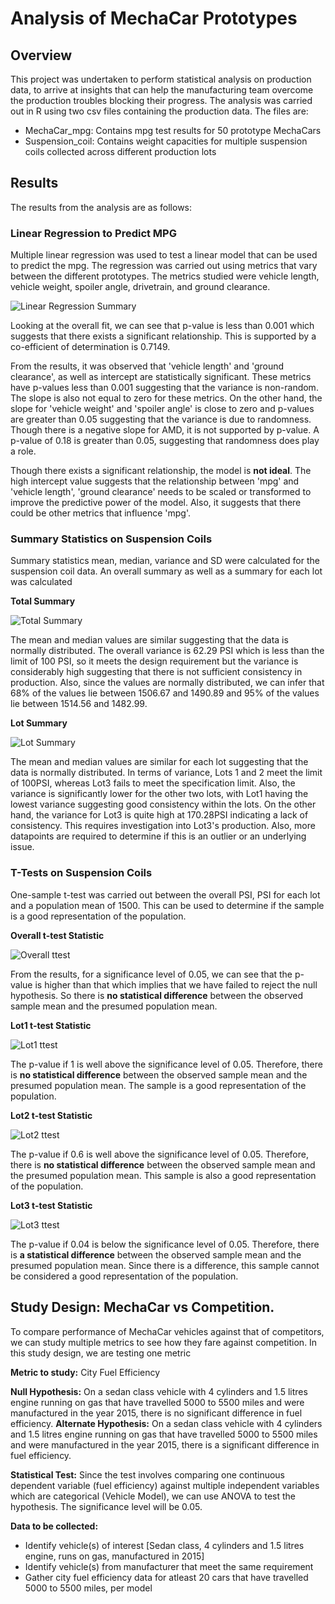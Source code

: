 # Analysis of MechaCar Prototypes

## Overview
This project was undertaken to perform statistical analysis on production data, to arrive at insights that can help the manufacturing team overcome the production troubles blocking their progress. The analysis was carried out in R using two csv files containing the production data. The files are:
- MechaCar_mpg: Contains mpg test results for 50 prototype MechaCars
- Suspension_coil: Contains weight capacities for multiple suspension coils collected across different production lots

## Results
The results from the analysis are as follows:

### Linear Regression to Predict MPG
Multiple linear regression was used to test a linear model that can be used to predict the mpg. The regression was carried out using metrics that vary between the different prototypes. The metrics studied were vehicle length, vehicle weight, spoiler angle, drivetrain, and ground clearance. 

![Linear Regression Summary](https://github.com/Dhanushree27/MechaCar_Statistical_Analysis/blob/main/images/Linear%20Regression.PNG)

Looking at the overall fit, we can see that p-value is less than 0.001 which suggests that there exists a significant relationship. This is supported by a co-efficient of determination is 0.7149.

From the results, it was observed that 'vehicle length' and 'ground clearance', as well as intercept are statistically significant. These metrics have p-values less than 0.001 suggesting that the variance is non-random. The slope is also not equal to zero for these metrics. On the other hand, the slope for 'vehicle weight' and 'spoiler angle' is close to zero and p-values are greater than 0.05 suggesting that the variance is due to randomness. Though there is a negative slope for AMD, it is not supported by p-value. A p-value of 0.18 is greater than 0.05, suggesting that randomness does play a role.

Though there exists a significant relationship, the model is **not ideal**. The high intercept value suggests that the relationship between 'mpg' and 'vehicle length', 'ground clearance' needs to be scaled or transformed to improve the predictive power of the model. Also, it suggests that there could be other metrics that influence 'mpg'.

### Summary Statistics on Suspension Coils
Summary statistics mean, median, variance and SD were calculated for the suspension coil data. An overall summary as well as a summary for each lot was calculated

**Total Summary**

![Total Summary](https://github.com/Dhanushree27/MechaCar_Statistical_Analysis/blob/main/images/Total%20Summary.PNG)

The mean and median values are similar suggesting that the data is normally distributed. The overall variance is 62.29 PSI which is less than the limit of 100 PSI, so it meets the design requirement but the variance is considerably high suggesting that there is not sufficient consistency in production. Also, since the values are normally distributed, we can infer that 68% of the values lie between 1506.67 and 1490.89 and 95% of the values lie between 1514.56 and 1482.99.

**Lot Summary**

![Lot Summary](https://github.com/Dhanushree27/MechaCar_Statistical_Analysis/blob/main/images/Lot%20Summary.PNG)

The mean and median values are similar for each lot suggesting that the data is normally distributed. In terms of variance, Lots 1 and 2 meet the limit of 100PSI, whereas Lot3 fails to meet the specification limit. Also, the variance is significantly lower for the other two lots, with Lot1 having the lowest variance suggesting good consistency within the lots. On the other hand, the variance for Lot3 is quite high at 170.28PSI indicating a lack of consistency. This requires investigation into Lot3's production. Also, more datapoints are required to determine if this is an outlier or an underlying issue.

### T-Tests on Suspension Coils
One-sample t-test was carried out between the overall PSI, PSI for each lot and a population mean of 1500. This can be used to determine if the sample is a good representation of the population.

**Overall t-test Statistic**

![Overall ttest](https://github.com/Dhanushree27/MechaCar_Statistical_Analysis/blob/main/images/Overall%20ttest.PNG)

From the results, for a significance level of 0.05, we can see that the p-value is higher than that which implies that we have failed to reject the null hypothesis. So there is **no statistical difference** between the observed sample mean and the presumed population mean.

**Lot1 t-test Statistic**

![Lot1 ttest](https://github.com/Dhanushree27/MechaCar_Statistical_Analysis/blob/main/images/Lot1%20ttest.PNG)

The p-value if 1 is well above the significance level of 0.05. Therefore, there is **no statistical difference** between the observed sample mean and the presumed population mean. The sample is a good representation of the population.

**Lot2 t-test Statistic**

![Lot2 ttest](https://github.com/Dhanushree27/MechaCar_Statistical_Analysis/blob/main/images/Lot2%20ttest.PNG)

The p-value if 0.6 is well above the significance level of 0.05. Therefore, there is **no statistical difference** between the observed sample mean and the presumed population mean. This sample is also a good representation of the population.

**Lot3 t-test Statistic**

![Lot3 ttest](https://github.com/Dhanushree27/MechaCar_Statistical_Analysis/blob/main/images/Lot3%20ttest.PNG)

The p-value if 0.04 is below the significance level of 0.05. Therefore, there is **a statistical difference** between the observed sample mean and the presumed population mean. Since there is a difference, this sample cannot be considered a good representation of the population.

## Study Design: MechaCar vs Competition.
To compare performance of MechaCar vehicles against that of competitors, we can study multiple metrics to see how they fare against competition. In this study design, we are testing one metric

**Metric to study:** City Fuel Efficiency

**Null Hypothesis:** On a sedan class vehicle with 4 cylinders and 1.5 litres engine running on gas that have travelled 5000 to 5500 miles and were manufactured in the year 2015, there is no significant difference in fuel efficiency.
**Alternate Hypothesis:** On a sedan class vehicle with 4 cylinders and 1.5 litres engine running on gas that have travelled 5000 to 5500 miles and were manufactured in the year 2015, there is a significant difference in fuel efficiency.

**Statistical Test:** Since the test involves comparing one continuous dependent variable (fuel efficiency) against multiple independent variables which are categorical (Vehicle Model), we can use ANOVA to test the hypothesis. The significance level will be 0.05.

**Data to be collected:** 
- Identify vehicle(s) of interest [Sedan class, 4 cylinders and 1.5 litres engine, runs on gas, manufactured in 2015]
- Identify vehicle(s) from manufacturer that meet the same requirement
- Gather city fuel efficiency data for atleast 20 cars that have travelled 5000 to 5500 miles, per model


